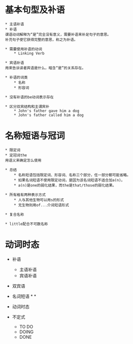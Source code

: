 # 基本句型及补语
    * 主语补语
    * 补语  
    谓语动词解释为“是”完全没有意义，需要补语来补足句子的意思。
    补充句子使它获得完整的意思，称之为补语。

    * 需要使用补语的动词
        * Linking Verb

    * 宾语补语
    用来告诉读者宾语是什么，暗含“是”的关系存在。

    * 补语的词类
        * 名称
        * 形容词

    * 没有补语的be动词表示存在

    * 区分双宾结构和主谓宾补
        * John's father gave him a dog
        * John's father called him a dog 


# 名称短语与冠词 
    * 限定词
    * 定冠词the 
    用语义来确定怎么使用

    * 总结
        * 名称短语包括限定词、形容词、名称三个部分，任一部分都可能省略。
        * 如果名词短语不使用限定动词，是因为该名词短语不适合加a(n)。
        * a(n)是one的弱化结果，而the是that/those的弱化结果。

    * 所有格有两种表示方式
        * 人与其他生物可以用s的形式
        * 无生物则用of...介词短语形式

    * 复合名称

    * little配合不可数名称


# 动词时态




* 补语
    * 主语补语
    * 宾语补语

*  双宾语

* 名词短语
    * 
    * 

* 动词时态

* 不定式
    * TO DO
    * DOING
    * DONE